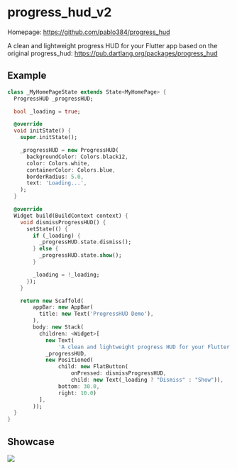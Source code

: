 # progress_hud_v2

Homepage:
https://github.com/pablo384/progress_hud

A clean and lightweight progress HUD for your Flutter app based on the original progress_hud:
https://pub.dartlang.org/packages/progress_hud

## Example
```dart
class _MyHomePageState extends State<MyHomePage> {
  ProgressHUD _progressHUD;

  bool _loading = true;

  @override
  void initState() {
    super.initState();

    _progressHUD = new ProgressHUD(
      backgroundColor: Colors.black12,
      color: Colors.white,
      containerColor: Colors.blue,
      borderRadius: 5.0,
      text: 'Loading...',
    );
  }

  @override
  Widget build(BuildContext context) {
    void dismissProgressHUD() {
      setState(() {
        if (_loading) {
          _progressHUD.state.dismiss();
        } else {
          _progressHUD.state.show();
        }

        _loading = !_loading;
      });
    }

    return new Scaffold(
        appBar: new AppBar(
          title: new Text('ProgressHUD Demo'),
        ),
        body: new Stack(
          children: <Widget>[
            new Text(
                'A clean and lightweight progress HUD for your Flutter app'),
            _progressHUD,
            new Positioned(
                child: new FlatButton(
                    onPressed: dismissProgressHUD,
                    child: new Text(_loading ? "Dismiss" : "Show")),
                bottom: 30.0,
                right: 10.0)
          ],
        ));
  }
}
```

## Showcase

![](https://media.giphy.com/media/ir9XMNj8dIKcflkp21/giphy.gif)
